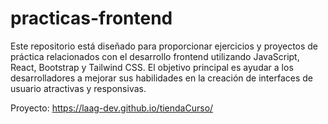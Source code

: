 
# practicas-frontend

Este repositorio está diseñado para proporcionar ejercicios y proyectos de práctica relacionados con el desarrollo frontend utilizando JavaScript, React, Bootstrap y Tailwind CSS. El objetivo principal es ayudar a los desarrolladores a mejorar sus habilidades en la creación de interfaces de usuario atractivas y responsivas.

Proyecto:
https://laag-dev.github.io/tiendaCurso/

